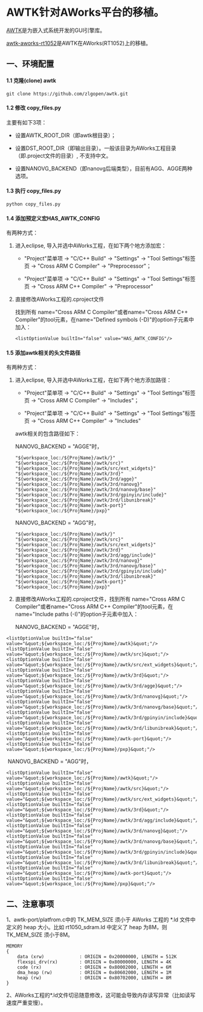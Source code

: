 # AWTK针对AWorks平台的移植。

[AWTK](https://github.com/zlgopen/awtk)是为嵌入式系统开发的GUI引擎库。

[awtk-aworks-rt1052](https://github.com/zlgopen/awtk-aworks-rt1052)是AWTK在AWorks(RT1052)上的移植。

## 一、环境配置

#### 1.1 克隆(clone)  awtk

```
git clone https://github.com/zlgopen/awtk.git
```

#### 1.2 修改 copy\_files.py

  主要有如下3项：

- 设置AWTK_ROOT_DIR（即awtk根目录）；


- 设置DST_ROOT_DIR（即输出目录）。一般该目录为AWorks工程目录（即.project文件的目录）, 不支持中文。
- 设置NANOVG_BACKEND（即nanovg后端类型），目前有AGG、AGGE两种选项。

#### 1.3 执行 copy\_files.py

```
python copy_files.py
```

#### 1.4 添加预定义宏HAS\_AWTK\_CONFIG

  有两种方式：

1. 进入eclipse, 导入并选中AWorks工程，在如下两个地方添加宏：

   - "Project"菜单项 -> "C/C++ Build" -> "Settings" -> "Tool Settings"标签页 -> "Cross ARM C Compiler" -> "Preprocessor"；

   - "Project"菜单项 -> "C/C++ Build" -> "Settings" -> "Tool Settings"标签页 -> "Cross ARM C++ Compiler" -> "Preprocessor"

2. 直接修改AWorks工程的.cproject文件

   找到所有 name="Cross ARM C Compiler"或者name="Cross ARM C++ Compiler"的tool元素，在name="Defined symbols (-D)"的option子元素中加入：

   ```
   <listOptionValue builtIn="false" value="HAS_AWTK_CONFIG"/>
   ```

#### 1.5 添加awtk相关的头文件路径

  有两种方式：

1. 进入eclipse, 导入并选中AWorks工程，在如下两个地方添加路径：

   - "Project"菜单项 -> "C/C++ Build" -> "Settings" -> "Tool Settings"标签页 -> "Cross ARM C Compiler" -> "Includes"；

   - "Project"菜单项 -> "C/C++ Build" -> "Settings" -> "Tool Settings"标签页 -> "Cross ARM C++ Compiler" -> "Includes"

   awtk相关的包含路径如下：

   NANOVG_BACKEND = "AGGE"时，

   ```
   "${workspace_loc:/${ProjName}/awtk/}"
   "${workspace_loc:/${ProjName}/awtk/src}"
   "${workspace_loc:/${ProjName}/awtk/src/ext_widgets}"
   "${workspace_loc:/${ProjName}/awtk/3rd}"
   "${workspace_loc:/${ProjName}/awtk/3rd/agge}"
   "${workspace_loc:/${ProjName}/awtk/3rd/nanovg}"
   "${workspace_loc:/${ProjName}/awtk/3rd/nanovg/base}"
   "${workspace_loc:/${ProjName}/awtk/3rd/gpinyin/include}"
   "${workspace_loc:/${ProjName}/awtk/3rd/libunibreak}"
   "${workspace_loc:/${ProjName}/awtk-port}"
   "${workspace_loc:/${ProjName}/pxp}"
   ```
   NANOVG_BACKEND = "AGG"时，

   ```
   "${workspace_loc:/${ProjName}/awtk/}"
   "${workspace_loc:/${ProjName}/awtk/src}"
   "${workspace_loc:/${ProjName}/awtk/src/ext_widgets}"
   "${workspace_loc:/${ProjName}/awtk/3rd}"
   "${workspace_loc:/${ProjName}/awtk/3rd/agg/include}"
   "${workspace_loc:/${ProjName}/awtk/3rd/nanovg}"
   "${workspace_loc:/${ProjName}/awtk/3rd/nanovg/base}"
   "${workspace_loc:/${ProjName}/awtk/3rd/gpinyin/include}"
   "${workspace_loc:/${ProjName}/awtk/3rd/libunibreak}"
   "${workspace_loc:/${ProjName}/awtk-port}"
   "${workspace_loc:/${ProjName}/pxp}"
   ```

   

2. 直接修改AWorks工程的.cproject文件，找到所有 name="Cross ARM C Compiler"或者name="Cross ARM C++ Compiler"的tool元素，在name="Include paths (-I)"的option子元素中加入：

   NANOVG_BACKEND = "AGGE"时，

```
<listOptionValue builtIn="false" value="&quot;${workspace_loc:/${ProjName}/awtk}&quot;"/>
<listOptionValue builtIn="false" value="&quot;${workspace_loc:/${ProjName}/awtk/src}&quot;"/>
<listOptionValue builtIn="false" value="&quot;${workspace_loc:/${ProjName}/awtk/src/ext_widgets}&quot;"/>
<listOptionValue builtIn="false" value="&quot;${workspace_loc:/${ProjName}/awtk/3rd}&quot;"/>
<listOptionValue builtIn="false" value="&quot;${workspace_loc:/${ProjName}/awtk/3rd/agge}&quot;"/>
<listOptionValue builtIn="false" value="&quot;${workspace_loc:/${ProjName}/awtk/3rd/nanovg}&quot;"/>
<listOptionValue builtIn="false" value="&quot;${workspace_loc:/${ProjName}/awtk/3rd/nanovg/base}&quot;"/>
<listOptionValue builtIn="false" value="&quot;${workspace_loc:/${ProjName}/awtk/3rd/gpinyin/include}&quot;"/>
<listOptionValue builtIn="false" value="&quot;${workspace_loc:/${ProjName}/awtk/3rd/libunibreak}&quot;"/>
<listOptionValue builtIn="false" value="&quot;${workspace_loc:/${ProjName}/awtk-port}&quot;"/>
<listOptionValue builtIn="false" value="&quot;${workspace_loc:/${ProjName}/pxp}&quot;"/>
```

​       NANOVG_BACKEND = "AGG"时，

```
<listOptionValue builtIn="false" value="&quot;${workspace_loc:/${ProjName}/awtk}&quot;"/>
<listOptionValue builtIn="false" value="&quot;${workspace_loc:/${ProjName}/awtk/src}&quot;"/>
<listOptionValue builtIn="false" value="&quot;${workspace_loc:/${ProjName}/awtk/src/ext_widgets}&quot;"/>
<listOptionValue builtIn="false" value="&quot;${workspace_loc:/${ProjName}/awtk/3rd}&quot;"/>
<listOptionValue builtIn="false" value="&quot;${workspace_loc:/${ProjName}/awtk/3rd/agg/include}&quot;"/>
<listOptionValue builtIn="false" value="&quot;${workspace_loc:/${ProjName}/awtk/3rd/nanovg}&quot;"/>
<listOptionValue builtIn="false" value="&quot;${workspace_loc:/${ProjName}/awtk/3rd/nanovg/base}&quot;"/>
<listOptionValue builtIn="false" value="&quot;${workspace_loc:/${ProjName}/awtk/3rd/gpinyin/include}&quot;"/>
<listOptionValue builtIn="false" value="&quot;${workspace_loc:/${ProjName}/awtk/3rd/libunibreak}&quot;"/>
<listOptionValue builtIn="false" value="&quot;${workspace_loc:/${ProjName}/awtk-port}&quot;"/>
<listOptionValue builtIn="false" value="&quot;${workspace_loc:/${ProjName}/pxp}&quot;"/>
```

## 二、注意事项

1、awtk-port/platfrom.c中的 TK_MEM_SIZE 须小于 AWorks 工程的 *.ld 文件中定义的 heap 大小。比如 rt1050_sdram.ld 中定义了 heap 为8M，则 TK_MEM_SIZE 须小于8M。

```
MEMORY
{
    data (xrw)             : ORIGIN = 0x20000000, LENGTH = 512K
    flexspi_drv(rx)        : ORIGIN = 0x80000000, LENGTH = 4K
    code (rx)              : ORIGIN = 0x80002000, LENGTH = 6M
    dma_heap (rw)          : ORIGIN = 0x80602000, LENGTH = 1M
    heap (rw)              : ORIGIN = 0x80702000, LENGTH = 8M
}
```

2、AWorks工程的*.ld文件切忌随意修改，这可能会导致内存读写异常（比如读写速度严重变慢）。